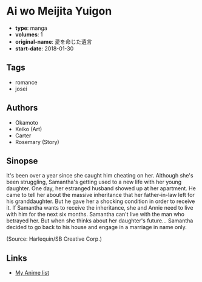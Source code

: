 # Ai wo Meijita Yuigon

-   **type**: manga
-   **volumes**: 1
-   **original-name**: 愛を命じた遺言
-   **start-date**: 2018-01-30

## Tags

-   romance
-   josei

## Authors

-   Okamoto
-   Keiko (Art)
-   Carter
-   Rosemary (Story)

## Sinopse

It's been over a year since she caught him cheating on her. Although she's been struggling, Samantha's getting used to a new life with her young daughter. One day, her estranged husband showed up at her apartment. He came to tell her about the massive inheritance that her father-in-law left for his granddaughter. But he gave her a shocking condition in order to receive it. If Samantha wants to receive the inheritance, she and Annie need to live with him for the next six months. Samantha can't live with the man who betrayed her. But when she thinks about her daughter's future... Samantha decided to go back to his house and engage in a marriage in name only.

(Source: Harlequin/SB Creative Corp.)

## Links

-   [My Anime list](https://myanimelist.net/manga/124807/Ai_wo_Meijita_Yuigon)
